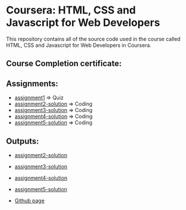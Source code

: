 # Coursera: HTML, CSS and Javascript for Web Developers
This repository contains all of the source code used in the course called HTML, CSS and Javascript for Web Developers in Coursera.

## Course Completion certificate:


## Assignments:
- [assignment1](https://github.com/ensermuff/fullstack-course4/tree/master/assignments/assignment1/Assignment-1.md) => Quiz
- [assignment2-solution](https://github.com/ensermuff/fullstack-course4/tree/master/assignments/assignment2-solution) => Coding
- [assignment3-solution](https://github.com/ensermuff/fullstack-course4/tree/master/assignments/assignment3-solution) => Coding
- [assignment4-solution](https://github.com/ensermuff/fullstack-course4/tree/master/assignments/assignment4-solution) => Coding
- [assignment5-solution](https://github.com/ensermuff/fullstack-course4/tree/master/assignments/assignment5-solution) => Coding
  
## Outputs:
- [assignment2-solution](https://github.com/ensermuff/fullstack-course4/tree/master/assignments/assignment2-solution)
- [assignment3-solution](https://github.com/ensermuff/fullstack-course4/tree/master/assignments/assignment3-solution)
- [assignment4-solution](https://github.com/ensermuff/fullstack-course4/tree/master/assignments/assignment4-solution/assignment4-solution-starter/harder-solution)
- [assignment5-solution](https://github.com/ensermuff/fullstack-course4/blob/master/assignments/assignment5-solution/assignment5-solution-starter/js/script.js)

- [Github page](https://ensermuff.github.io/fullstack-course4/)
